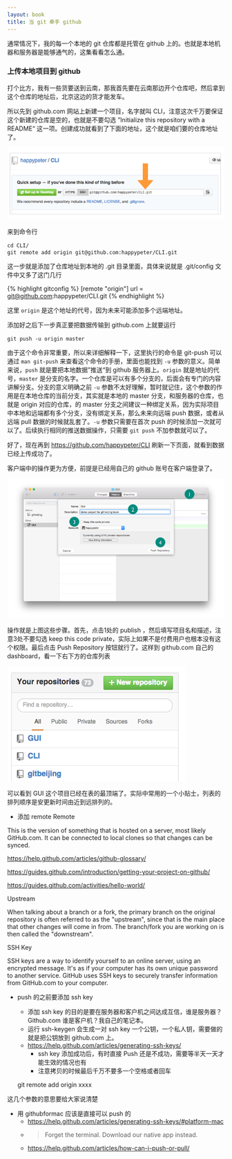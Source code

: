 ```yaml
---
layout: book
title: 当 git 牵手 github
---
```


通常情况下，我的每一个本地的 git 仓库都是托管在 github 上的。也就是本地机器和服务器是能够通气的，这集看看怎么通。

### 上传本地项目到 github

打个比方，我有一些货要送到云南，那我首先要在云南那边开个仓库吧，然后拿到这个仓库的地址后，北京这边的货才能发车。

所以先到 github.com 网站上新建一个项目，名字就叫 CLI，注意这次千万要保证这个新建的仓库是空的，也就是不要勾选 ”Initialize this repository with a README“ 这一项。创建成功就看到了下面的地址，这个就是咱们要的仓库地址了。

![](images/remote/repo_address.png)

来到命令行

    cd CLI/
    git remote add origin git@github.com:happypeter/CLI.git

这一步就是添加了仓库地址到本地的 .git 目录里面，具体来说就是 .git/config 文件中又多了这门几行

{% highlight gitconfig %}
[remote "origin"]
    url = git@github.com:happypeter/CLI.git
{% endhighlight %}

这里 `origin` 是这个地址的代号，因为未来可能添加多个远端地址。

添加好之后下一步真正要把数据传输到 github.com 上就要运行

    git push -u origin master

由于这个命令非常重要，所以来详细解释一下，这里执行的命令是 git-push 可以通过 `man git-push` 来查看这个命令的手册，里面也能找到 `-u` 参数的意义。简单来说，`push` 就是要把本地数据”推送“到 github 服务器上。`origin` 就是地址的代号，`master` 是分支的名字。一个仓库是可以有多个分支的，后面会有专门的内容讲解分支。分支的意义明确之前 `-u` 参数不太好理解，暂时就记住，这个参数的作用是在本地仓库的当前分支，其实就是本地的 master 分支，和服务器的仓库，也就是 origin 对应的仓库，的 master 分支之间建议一种绑定关系，因为实际项目中本地和远端都有多个分支，没有绑定关系，那么未来向远端 push 数据，或者从远端 pull 数据的时候就乱套了。`-u` 参数只需要在首次 push 的时候添加一次就可以了。后续执行相同的推送数据操作，只需要 `git push` 不加参数就可以了。

好了，现在再到 <https://github.com/happypeter/CLI> 刷新一下页面，就看到数据已经上传成功了。

客户端中的操作更为方便，前提是已经用自己的 github 账号在客户端登录了。

![](images/remote/mac_push.png)

操作就是上图这些步骤。首先，点击1处的 publish ，然后填写项目名和描述，注意3处不要勾选 keep this code private，实际上如果不是付费用户也根本没有这个权限。最后点击 Push Repository 按钮就行了。这样到 github.com 自己的 dashboard，看一下右下方的仓库列表

![](images/remote/repo_list.png)

可以看到 GUI 这个项目已经在表的最顶端了。实际中常用的一个小贴士，列表的排列顺序是安更新时间由近到远排列的。



- 添加 remote
Remote

This is the version of something that is hosted on a server, most likely GitHub.com. It can be connected to local clones so that changes can be synced.

https://help.github.com/articles/github-glossary/

https://guides.github.com/introduction/getting-your-project-on-github/

https://guides.github.com/activities/hello-world/


Upstream

When talking about a branch or a fork, the primary branch on the original repository is often referred to as the "upstream", since that is the main place that other changes will come in from. The branch/fork you are working on is then called the "downstream".


SSH Key

SSH keys are a way to identify yourself to an online server, using an encrypted message. It's as if your computer has its own unique password to another service. GitHub uses SSH keys to securely transfer information from GitHub.com to your computer.

- push 的之前要添加 ssh key
  - 添加 ssh key 的目的是要在服务器和客户机之间达成互信，谁是服务器？Github.com 谁是客户机？我自己的笔记本。
  - 运行 ssh-keygen 会生成一对 ssh key 一个公钥，一个私人钥，需要做的就是把公钥放到 github.com 上。
  - https://help.github.com/articles/generating-ssh-keys/
    - ssh key 添加成功后，有时直接 Push 还是不成功，需要等半天一天才能生效的情况也有
    - 注意拷贝的时候最后千万不要多一个空格或者回车


  git remote add origin xxxx

这几个参数的意思要给大家说清楚


- 用 githubformac 应该是直接可以 push 的
  - https://help.github.com/articles/generating-ssh-keys/#platform-mac
  - >Forget the terminal. Download our native app instead.
  - https://help.github.com/articles/how-can-i-push-or-pull/